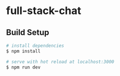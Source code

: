 # full-stack-chat

## Build Setup

```bash
# install dependencies
$ npm install

# serve with hot reload at localhost:3000
$ npm run dev

